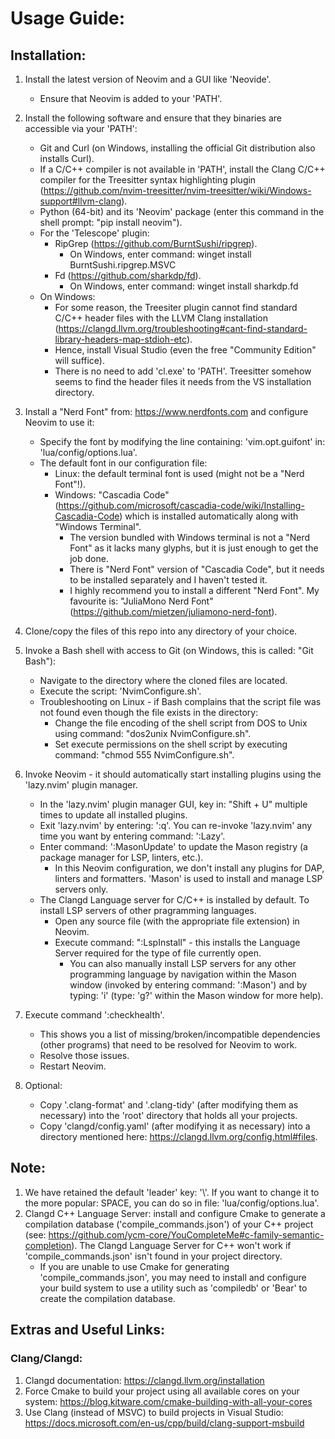 # Usage Guide:

## Installation:

1. Install the latest version of Neovim and a GUI like 'Neovide'.
   * Ensure that Neovim is added to your 'PATH'.

2. Install the following software and ensure that they binaries are accessible via your 'PATH':
   * Git and Curl (on Windows, installing the official Git distribution also installs Curl).
   * If a C/C++ compiler is not available in 'PATH', install the Clang C/C++ compiler for the Treesitter syntax highlighting plugin (https://github.com/nvim-treesitter/nvim-treesitter/wiki/Windows-support#llvm-clang).
   * Python (64-bit) and its 'Neovim' package (enter this command in the shell prompt: "pip install neovim").
   * For the 'Telescope' plugin:
     * RipGrep (https://github.com/BurntSushi/ripgrep).
       * On Windows, enter command: winget install BurntSushi.ripgrep.MSVC
     * Fd (https://github.com/sharkdp/fd).
       * On Windows, enter command: winget install sharkdp.fd
   * On Windows:
     * For some reason, the Treesiter plugin cannot find standard C/C++ header files with the LLVM Clang installation (https://clangd.llvm.org/troubleshooting#cant-find-standard-library-headers-map-stdioh-etc).
     * Hence, install Visual Studio (even the free "Community Edition" will suffice).
     * There is no need to add 'cl.exe' to 'PATH'. Treesitter somehow seems to find the header files it needs from the VS installation directory.

3. Install a "Nerd Font" from: https://www.nerdfonts.com and configure Neovim to use it:
   * Specify the font by modifying the line containing: 'vim.opt.guifont' in: 'lua/config/options.lua'.
   * The default font in our configuration file:
     * Linux: the default terminal font is used (might not be a "Nerd Font"!).
     * Windows: "Cascadia Code" (https://github.com/microsoft/cascadia-code/wiki/Installing-Cascadia-Code) which is installed automatically along with "Windows Terminal".
       * The version bundled with Windows terminal is not a "Nerd Font" as it lacks many glyphs, but it is just enough to get the job done.
       * There is "Nerd Font" version of "Cascadia Code", but it needs to be installed separately and I haven't tested it.
       * I highly recommend you to install a different "Nerd Font". My favourite is: "JuliaMono Nerd Font" (https://github.com/mietzen/juliamono-nerd-font).

4. Clone/copy the files of this repo into any directory of your choice.

5. Invoke a Bash shell with access to Git (on Windows, this is called: "Git Bash"):
   * Navigate to the directory where the cloned files are located.
   * Execute the script: 'NvimConfigure.sh'.
   * Troubleshooting on Linux - if Bash complains that the script file was not found even though the file exists in the directory:
     * Change the file encoding of the shell script from DOS to Unix using command: "dos2unix NvimConfigure.sh".
     * Set execute permissions on the shell script by executing command: "chmod 555 NvimConfigure.sh".

6. Invoke Neovim - it should automatically start installing plugins using the 'lazy.nvim' plugin manager.
   * In the 'lazy.nvim' plugin manager GUI, key in: "Shift + U" multiple times to update all installed plugins.
   * Exit 'lazy.nvim' by entering: ':q'. You can re-invoke 'lazy.nvim' any time you want by entering command: ':Lazy'.
   * Enter command: ':MasonUpdate' to update the Mason registry (a package manager for LSP, linters, etc.).
     * In this Neovim configuration, we don't install any plugins for DAP, linters and formatters. 'Mason' is used to install and manage LSP servers only.
   * The Clangd Language server for C/C++ is installed by default. To install LSP servers of other pragramming languages.
     * Open any source file (with the appropriate file extension) in Neovim.
     * Execute command: ":LspInstall" - this installs the Language Server required for the type of file currently open.
       * You can also manually install LSP servers for any other programming language by navigation within the Mason window (invoked by entering command: ':Mason') and by typing: 'i' (type: 'g?' within the Mason window for more help).

7. Execute command ':checkhealth'.
   * This shows you a list of missing/broken/incompatible dependencies (other programs) that need to be resolved for Neovim to work.
   * Resolve those issues.
   * Restart Neovim.

8. Optional:
   * Copy '.clang-format' and '.clang-tidy' (after modifying them as necessary) into the 'root' directory that holds all your projects.
   * Copy 'clangd/config.yaml' (after modifying it as necessary) into a directory mentioned here: https://clangd.llvm.org/config.html#files.


## Note:

1. We have retained the default 'leader' key: '\\'. If you want to change it to the more popular: SPACE, you can do so in file: 'lua/config/options.lua'.
2. Clangd C++ Language Server: install and configure Cmake to generate a compilation database ('compile_commands.json') of your C++ project (see: https://github.com/ycm-core/YouCompleteMe#c-family-semantic-completion). The Clangd Language Server for C++ won't work if 'compile_commands.json' isn't found in your project directory.
   * If you are unable to use Cmake for generating 'compile_commands.json', you may need to install and configure your build system to use a utility such as 'compiledb' or 'Bear' to create the compilation database.


## Extras and Useful Links:
### Clang/Clangd:

1. Clangd documentation: https://clangd.llvm.org/installation
2. Force Cmake to build your project using all available cores on your system: https://blog.kitware.com/cmake-building-with-all-your-cores
3. Use Clang (instead of MSVC) to build projects in Visual Studio: https://docs.microsoft.com/en-us/cpp/build/clang-support-msbuild
